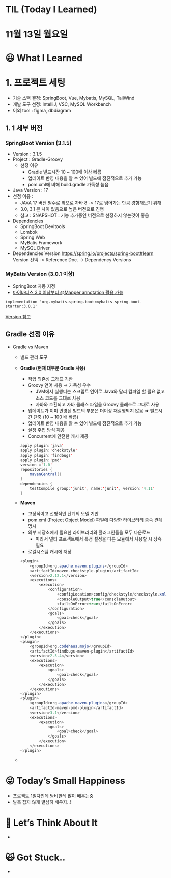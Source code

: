 # TIL (Today I Learned)

# 11월 13일 월요일

# 😃 What I Learned

# 1. 프로젝트 세팅

- 기술 스택 결정: SpringBoot, Vue, Mybatis, MySQL, TailWind
- 개발 도구 선정: IntelliJ, VSC, MySQL Workbench
- 이외 tool : figma, dbdiagram

## 1. 1 세부 버전

### SpringBoot Version (3.1.5)

- Version : 3.1.5
- Project : Gradle-Groovy
    - 선정 이유
        - Gradle 빌드시간 10 ~ 100배 이상 빠름
        - 업데이트 반영 내용을 알 수 있어 빌드에 점진적으로 추가 가능
        - pom.xml에 비해 build.gradle 가독성 높음
- Java Version : 17
- 선정 이유 :
    - JAVA 17 버전 필수로 앞으로 자바 8 -> 17로 넘어가는 만큼 경험해보기 위해
    - 3.0, 3.1 큰 차이 없음으로 높은 버전으로 진행
    - 참고 : SNAPSHOT : 기능 추가중인 버전으로 선정하지 않는것이 좋음
- Dependencies
    - SpringBoot DevItools
    - Lombok
    - Spring Web
    - MyBatis Framework
    - MySQL Driver
- Dependencies Version
https://spring.io/projects/spring-boot#learn
Version 선택 -> Reference Doc. -> Dependency Versions

### MyBatis Version (3.0.1 이상)

- SpringBoot 자동 지정
- [마이바티스 3.0 이상부터 @Mapper annotation 활용 가능](https://thenicesj.tistory.com/317)

`implementation 'org.mybatis.spring.boot:mybatis-spring-boot-starter:3.0.1'`

[Version 참고](https://mybatis.org/spring-boot-starter/mybatis-spring-boot-autoconfigure/)

## Gradle 선정 이유

- Gradle vs Maven
    - 빌드 관리 도구
    - **Gradle (현재 대부분 Gradle 사용)**
        - 작업 의존성 그래프 기반
        - Groovy 언어 사용 ⇒ 가독성 우수
            - JVM에서 실행디는 스크립트 언어로 Java와 달리 컴파일 할 필요 없고 소스 코드를 그대로 사용
            - 자바와 호환되고 자바 클래스 파일을 Groovy 클래스로 그대로 사용
        - 업데이트가 이미 반영된 빌드의 부분은 더이상 재실행되지 않음 ⇒ 빌드시간 단축 (10 ~ 100 배 빠름)
        - 업데이트 반영 내용을 알 수 있어 빌드에 점진적으로 추가 가능
        - 설정 주입 방식 제공
        - Concurrent에 안전한 캐시 제공
        
        ```java
        apply plugin:'java'
        apply plugin:'checkstyle'
        apply plugin:'findbugs'
        apply plugin:'pmd'
        version ='1.0'
        repositories {
            mavenCentral()
        }
        dependencies {
            testCompile group:'junit', name:'junit', version:'4.11'
        }
        
        ```
        
    - **Maven**
        - 고정적이고 선형적인 단계의 모델 기반
        - pom.xml (Project Object Model) 파일에 다양한 라이브러리 종속 관계 명시
        - 외부 저장소에서 필요한 라이브러리와 플러그인들을 모두 다운로드
            - 따라서 멀티 프로젝트에서 특정 설정을 다른 모듈에서 사용할 시 상속 필요
        - 로컬시스템 캐시에 저장
        
        ```java
        <plugin>
            <groupId>org.apache.maven.plugins</groupId>
            <artifactId>maven-checkstyle-plugin</artifactId>
            <version>2.12.1</version>
            <executions>
                <execution>
                    <configuration>
                        <configLocation>config/checkstyle/checkstyle.xml</configLocation>
                        <consoleOutput>true</consoleOutput>
                        <failsOnError>true</failsOnError>
                    </configuration>
                    <goals>
                        <goal>check</goal>
                    </goals>
                </execution>
            </executions>
        </plugin>
        <plugin>
            <groupId>org.codehaus.mojo</groupId>
            <artifactId>findbugs-maven-plugin</artifactId>
            <version>2.5.4</version>
            <executions>
                <execution>
                    <goals>
                        <goal>check</goal>
                    </goals>
                </execution>
            </executions>
        </plugin>
        <plugin>
            <groupId>org.apache.maven.plugins</groupId>
            <artifactId>maven-pmd-plugin</artifactId>
            <version>3.1</version>
            <executions>
                <execution>
                    <goals>
                        <goal>check</goal>
                    </goals>
                </execution>
            </executions>
        </plugin>
        
        ```
        
    - 

# 😜 Today’s Small Happiness

- 프로젝트 1일차인데 담비한테 많이 배우는중
- 발목 잡지 않게 열심히 배우자..!

# 🧐 Let’s Think About It

- 

# 🙀 Got Stuck..

-
